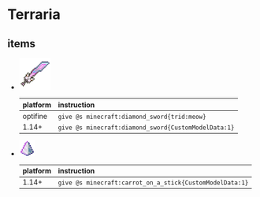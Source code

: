 # Terraria

## items
- ![meow.png](https://raw.githubusercontent.com/2A5F/TerrariaMCR/master/assets/minecraft/textures/item/tr/meow.png)  
  
  |platform|instruction|
  |-|-|  
  |optifine| `give @s minecraft:diamond_sword{trid:meow}`|  
  |1.14+| `give @s minecraft:diamond_sword{CustomModelData:1}`|

- ![prism.png](https://raw.githubusercontent.com/2A5F/TerrariaMCR/master/assets/minecraft/textures/item/tr/prism.png)  
  
  |platform|instruction|
  |-|-|  
  |1.14+| `give @s minecraft:carrot_on_a_stick{CustomModelData:1}`|
